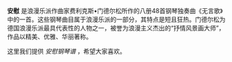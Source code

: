 

**安慰**
是浪漫乐派作曲家费利克斯•门德尔松所作的八册48首钢琴独奏曲《无言歌》中的一首。这些钢琴曲目属于浪漫乐派的一部分，其特点是短且狂热。门德尔松为德国浪漫乐派最具代表性的人物之一，被誉为浪漫主义杰出的“抒情风景画大师”，作品以精美、优雅、华丽著称。

  
这里我们提供 _安慰钢琴谱_ ，希望大家喜欢。

